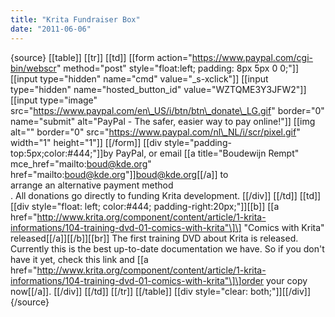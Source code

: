 ```yaml
---
title: "Krita Fundraiser Box"
date: "2011-06-06"
---
```


{source} \[\[table\]\] \[\[tr\]\] \[\[td\]\] \[\[form action="https://www.paypal.com/cgi-bin/webscr" method="post" style="float:left; padding: 8px 5px 0 0;"\]\] \[\[input type="hidden" name="cmd" value="\_s-xclick"\]\] \[\[input type="hidden" name="hosted\_button\_id" value="WZTQME3Y3JFW2"\]\] \[\[input type="image" src="https://www.paypal.com/en\_US/i/btn/btn\_donate\_LG.gif" border="0" name="submit" alt="PayPal - The safer, easier way to pay online!"\]\] \[\[img alt="" border="0" src="https://www.paypal.com/nl\_NL/i/scr/pixel.gif" width="1" height="1"\]\] \[\[/form\]\] \[\[div style="padding-top:5px;color:#444;"\]\]by PayPal, or email \[\[a title="Boudewijn Rempt" mce\_href="mailto:boud@kde.org" href="mailto:boud@kde.org"\]\]boud@kde.org\[\[/a\]\] to  
arrange an alternative payment method  
. All donations go directly to funding Krita development. \[\[/div\]\] \[\[/td\]\] \[\[td\]\] \[\[div style="float: left; color:#444; padding-right:20px;"\]\]\[\[b\]\] \[\[a href="http://www.krita.org/component/content/article/1-krita-informations/104-training-dvd-01-comics-with-krita"\]\] "Comics with Krita" released\[\[/a\]\]\[\[/b\]\]\[\[br\]\] The first training DVD about Krita is released. Currently this is the best up-to-date documentation we have. So if you don't have it yet, check this link and \[\[a href="http://www.krita.org/component/content/article/1-krita-informations/104-training-dvd-01-comics-with-krita"\]\]order your copy now\[\[/a\]\]. \[\[/div\]\] \[\[/td\]\] \[\[/tr\]\] \[\[/table\]\] \[\[div style="clear: both;"\]\]\[\[/div\]\] {/source}
